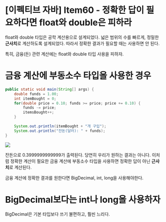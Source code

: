 # [이펙티브 자바] Item60 - 정확한 답이 필요하다면 float와 double은 피하라

float와 double 타입은 공학 계산용으로 설계되었다. 넓은 범위의 수를 빠르게, 정밀한 **근사치**로 계산하도록 설계되었다. 따라서 정확한 결과가 필요할 때는 사용하면 안 된다.

특히, 금융(돈) 관련 계산에는 float와 double 타입 사용을 피하자.

# 금융 계산에 부동소수 타입을 사용한 경우

```java
public static void main(String[] args) {
    double funds = 1.00;
    int itemBought = 0;
    for(double price = 0.10; funds >= price; price += 0.10) {
        funds -= price;
        itemsBought++;
    }
    
    System.out.println(itemBought + "개 구입");
    System.out.println("잔돈(달러): " + funds);
}
```

![](https://blog.kakaocdn.net/dn/cmTy3W/btra8A48evu/C5ZtTq463d3NQKpIxhSgzK/img.png)

잔돈으로 0.3999999999999가 출력된다. 당연히 우리가 원하는 결과는 아니다. 이처럼 정확한 계산이 필요한 금융 계산에 부동소수 타입을 사용하면 정확한 답이 아닌 **근사치**로 계산된다.

금융 계산에 정확한 결과를 원한다면 BigDecimal, int, long을 사용해야한다.

# BigDecimal보다는 int나 long을 사용하자

BigDecimal은 기본 타입보다 쓰기 불편하고, 훨씬 느리다.